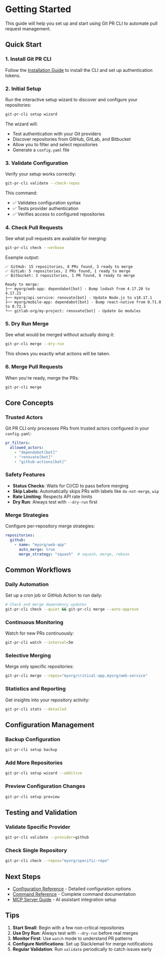 # Getting Started

This guide will help you set up and start using Git PR CLI to automate pull request management.

## Quick Start

### 1. Install Git PR CLI

Follow the [Installation Guide](installation.md) to install the CLI and set up authentication tokens.

### 2. Initial Setup

Run the interactive setup wizard to discover and configure your repositories:

```bash
git-pr-cli setup wizard
```

The wizard will:

- Test authentication with your Git providers
- Discover repositories from GitHub, GitLab, and Bitbucket
- Allow you to filter and select repositories
- Generate a `config.yaml` file

### 3. Validate Configuration

Verify your setup works correctly:

```bash
git-pr-cli validate --check-repos
```

This command:

- ✅ Validates configuration syntax
- ✅ Tests provider authentication
- ✅ Verifies access to configured repositories

### 4. Check Pull Requests

See what pull requests are available for merging:

```bash
git-pr-cli check --verbose
```

Example output:

```
✅ GitHub: 15 repositories, 8 PRs found, 3 ready to merge
✅ GitLab: 5 repositories, 2 PRs found, 1 ready to merge
✅ Bitbucket: 3 repositories, 1 PR found, 0 ready to merge

Ready to merge:
├── myorg/web-app: dependabot[bot] - Bump lodash from 4.17.20 to 4.17.21
├── myorg/api-service: renovate[bot] - Update Node.js to v18.17.1
├── myorg/mobile-app: dependabot[bot] - Bump react-native from 0.71.8 to 0.72.3
└── gitlab-org/my-project: renovate[bot] - Update Go modules
```

### 5. Dry Run Merge

See what would be merged without actually doing it:

```bash
git-pr-cli merge --dry-run
```

This shows you exactly what actions will be taken.

### 6. Merge Pull Requests

When you're ready, merge the PRs:

```bash
git-pr-cli merge
```

## Core Concepts

### Trusted Actors

Git PR CLI only processes PRs from trusted actors configured in your `config.yaml`:

```yaml
pr_filters:
  allowed_actors:
    - "dependabot[bot]"
    - "renovate[bot]"
    - "github-actions[bot]"
```

### Safety Features

- **Status Checks**: Waits for CI/CD to pass before merging
- **Skip Labels**: Automatically skips PRs with labels like `do-not-merge`, `wip`
- **Rate Limiting**: Respects API rate limits
- **Dry Run**: Always test with `--dry-run` first

### Merge Strategies

Configure per-repository merge strategies:

```yaml
repositories:
  github:
    - name: "myorg/web-app"
      auto_merge: true
      merge_strategy: "squash"  # squash, merge, rebase
```

## Common Workflows

### Daily Automation

Set up a cron job or GitHub Action to run daily:

```bash
# Check and merge dependency updates
git-pr-cli check --quiet && git-pr-cli merge --auto-approve
```

### Continuous Monitoring

Watch for new PRs continuously:

```bash
git-pr-cli watch --interval=5m
```

### Selective Merging

Merge only specific repositories:

```bash
git-pr-cli merge --repos="myorg/critical-app,myorg/web-service"
```

### Statistics and Reporting

Get insights into your repository activity:

```bash
git-pr-cli stats --detailed
```

## Configuration Management

### Backup Configuration

```bash
git-pr-cli setup backup
```

### Add More Repositories

```bash
git-pr-cli setup wizard --additive
```

### Preview Configuration Changes

```bash
git-pr-cli setup preview
```

## Testing and Validation

### Validate Specific Provider

```bash
git-pr-cli validate --provider=github
```

### Check Single Repository

```bash
git-pr-cli check --repos="myorg/specific-repo"
```

## Next Steps

- [Configuration Reference](configuration.md) - Detailed configuration options
- [Command Reference](commands/) - Complete command documentation
- [MCP Server Guide](../mcp-server/) - AI assistant integration setup

## Tips

1. **Start Small**: Begin with a few non-critical repositories
2. **Use Dry Run**: Always test with `--dry-run` before real merges
3. **Monitor First**: Use `watch` mode to understand PR patterns
4. **Configure Notifications**: Set up Slack/email for merge notifications
5. **Regular Validation**: Run `validate` periodically to catch issues early
